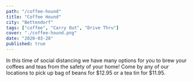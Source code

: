 ```yaml
---
path: "/coffee-hound"
title: "Coffee Hound"
city: "Bettendorf"
tags: ["coffee", "Carry Out", "Drive Thru"]
cover: "./coffee-hound.png"
date: "2020-03-28"
published: true
---
```


In this time of social distancing we have many options for you to brew your coffees and teas from the safety of your home! Come by any of our locations to pick up bag of beans for $12.95 or a tea tin for $11.95.
